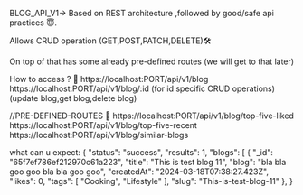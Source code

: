 BLOG_API_V1-> Based on REST architecture ,followed by good/safe api practices 😇.

Allows CRUD operation (GET,POST,PATCH,DELETE)🛠️

On top of that has some already pre-defined routes (we will get to that later)

How to access ? 🧐
https://localhost:PORT/api/v1/blog
https://localhost:PORT/api/v1/blog/:id (for id specific CRUD operations) (update blog,get blog,delete blog)

//PRE-DEFINED-ROUTES 🧭
https://localhost:PORT/api/v1/blog/top-five-liked 
https://localhost:PORT/api/v1/blog/top-five-recent
https://localhost:PORT/api/v1/blog/similar-blogs

what can u expect:
{
    "status": "success",
    "results": 1,
    "blogs": [
        {
            "_id": "65f7ef786ef212970c61a223",
            "title": "This is test blog 11",
            "blog": "bla bla goo goo bla bla goo goo",
            "createdAt": "2024-03-18T07:38:27.423Z",
            "likes": 0,
            "tags": [
                "Cooking",
                "Lifestyle"
            ],
            "slug": "This-is-test-blog-11"
        },
}
